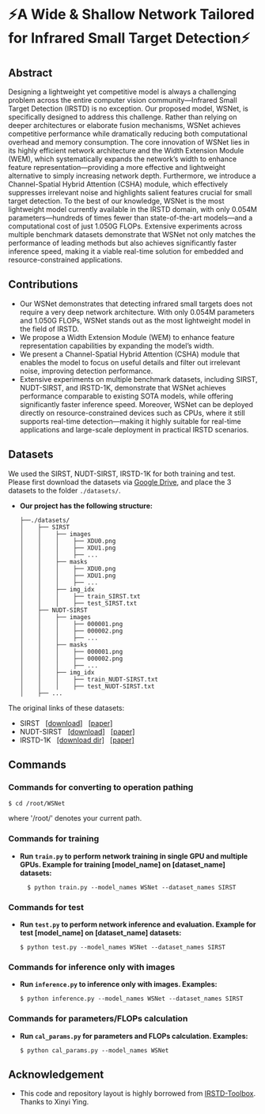 # ⚡A Wide & Shallow Network Tailored for Infrared Small Target Detection⚡

## Abstract
Designing a lightweight yet competitive model is always a challenging problem across the entire computer vision community—Infrared Small Target Detection (IRSTD) is no exception. Our proposed model, WSNet, is specifically designed to address this challenge. Rather than relying on deeper architectures or elaborate fusion mechanisms, WSNet achieves competitive performance while dramatically reducing both computational overhead and memory consumption. The core innovation of WSNet lies in its highly efficient network architecture and the Width Extension Module (WEM), which systematically expands the network’s width to enhance feature representation—providing a more effective and lightweight alternative to simply increasing network depth. Furthermore, we introduce a Channel-Spatial Hybrid Attention (CSHA) module, which effectively suppresses irrelevant noise and highlights salient features crucial for small target detection. To the best of our knowledge, WSNet is the most lightweight model currently available in the IRSTD domain, with only 0.054M parameters—hundreds of times fewer than state-of-the-art models—and a computational cost of just 1.050G FLOPs. Extensive experiments across multiple benchmark datasets demonstrate that WSNet not only matches the performance of leading methods but also achieves significantly faster inference speed, making it a viable real-time solution for embedded and resource-constrained applications.

## Contributions
* Our WSNet demonstrates that detecting infrared small targets does not require a very deep network architecture. With only 0.054M parameters and 1.050G FLOPs, WSNet stands out as the most lightweight model in the field of IRSTD.
* We propose a Width Extension Module (WEM) to enhance feature representation capabilities by expanding the model’s width.
* We present a Channel-Spatial Hybrid Attention (CSHA) module that enables the model to focus on useful details and filter out irrelevant noise, improving detection performance. 
* Extensive experiments on multiple benchmark datasets, including SIRST, NUDT-SIRST, and IRSTD-1K, demonstrate that WSNet achieves performance comparable to existing SOTA models, while offering significantly faster inference speed. Moreover, WSNet can be deployed directly on resource-constrained devices such as CPUs, where it still supports real-time detection—making it highly suitable for real-time applications and large-scale deployment in practical IRSTD scenarios.

## Datasets
We used the SIRST, NUDT-SIRST, IRSTD-1K for both training and test. 
Please first download the datasets via [Google Drive](https://drive.google.com/file/d/1LscYoPnqtE32qxv5v_dB4iOF4dW3bxL2/view?usp=sharing), and place the 3 datasets to the folder `./datasets/`.
* **Our project has the following structure:**
  ```
  ├──./datasets/
  │    ├── SIRST
  │    │    ├── images
  │    │    │    ├── XDU0.png
  │    │    │    ├── XDU1.png
  │    │    │    ├── ...
  │    │    ├── masks
  │    │    │    ├── XDU0.png
  │    │    │    ├── XDU1.png
  │    │    │    ├── ...
  │    │    ├── img_idx
  │    │    │    ├── train_SIRST.txt
  │    │    │    ├── test_SIRST.txt
  │    ├── NUDT-SIRST
  │    │    ├── images
  │    │    │    ├── 000001.png
  │    │    │    ├── 000002.png
  │    │    │    ├── ...
  │    │    ├── masks
  │    │    │    ├── 000001.png
  │    │    │    ├── 000002.png
  │    │    │    ├── ...
  │    │    ├── img_idx
  │    │    │    ├── train_NUDT-SIRST.txt
  │    │    │    ├── test_NUDT-SIRST.txt
  │    ├── ...  
  ```
<be>

The original links of these datasets:
* SIRST &nbsp; [[download]](https://github.com/YimianDai/sirst) &nbsp; [[paper]](https://arxiv.org/pdf/2009.14530.pdf)
* NUDT-SIRST &nbsp; [[download]](https://github.com/YeRen123455/Infrared-Small-Target-Detection) &nbsp; [[paper]](https://ieeexplore.ieee.org/abstract/document/9864119)
* IRSTD-1K &nbsp; [[download dir]](https://github.com/RuiZhang97/ISNet) &nbsp; [[paper]](https://ieeexplore.ieee.org/document/9880295)

## Commands
### Commands for converting to operation pathing
  ```
  $ cd /root/WSNet
  ```
  where '/root/' denotes your current path.
### Commands for training
* **Run **`train.py`** to perform network training in single GPU and multiple GPUs. Example for training [model_name] on [dataset_name] datasets:**
  ```
    $ python train.py --model_names WSNet --dataset_names SIRST
  ```
### Commands for test
* **Run **`test.py`** to perform network inference and evaluation. Example for test [model_name] on [dataset_name] datasets:**
  ```
  $ python test.py --model_names WSNet --dataset_names SIRST
  ```
### Commands for inference only with images
* **Run **`inference.py`** to inference only with images. Examples:**
  ```
  $ python inference.py --model_names WSNet --dataset_names SIRST
  ```
### Commands for parameters/FLOPs calculation
* **Run **`cal_params.py`** for parameters and FLOPs calculation. Examples:**
  ```
  $ python cal_params.py --model_names WSNet
  ```

## Acknowledgement
* This code and repository layout is highly borrowed from [IRSTD-Toolbox](https://github.com/XinyiYing/BasicIRSTD). Thanks to Xinyi Ying.
